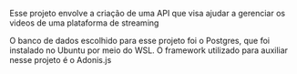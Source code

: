 Esse projeto envolve a criação de uma API que visa ajudar a gerenciar os videos de uma plataforma de streaming

O banco de dados escolhido para esse projeto foi o Postgres, que foi instalado no Ubuntu por meio do WSL.
O framework utilizado para auxiliar nesse projeto é o Adonis.js
